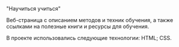 "Научиться учиться"

Веб-страница с описанием методов и техник обучения, а также ссылками на полезные книги и ресурсы для обучения.

В проекте использовались следующие технологии:
HTML;
CSS.